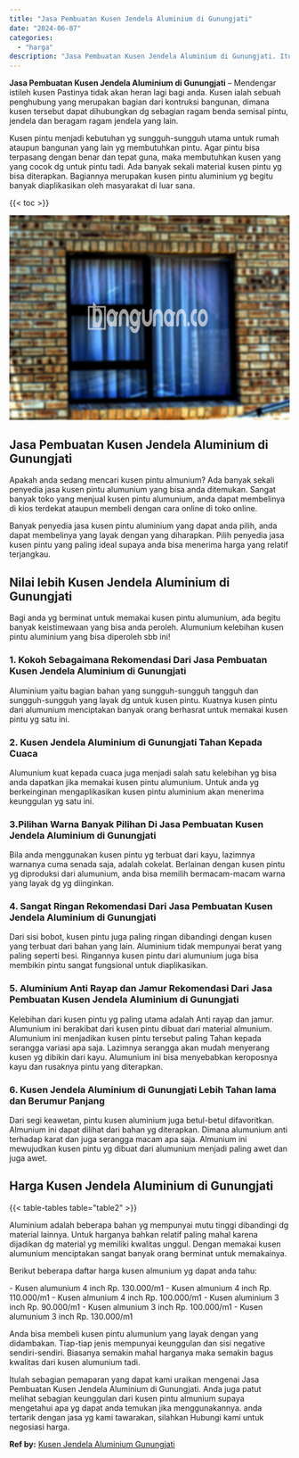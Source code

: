 ```yaml
---
title: "Jasa Pembuatan Kusen Jendela Aluminium di Gunungjati"
date: "2024-06-07"
categories: 
  - "harga"
description: "Jasa Pembuatan Kusen Jendela Aluminium di Gunungjati. Itulah sebagian pemaparan yang dapat kami uraikan mengenai Jasa Pembuatan Kusen Jendela Aluminium di Gu..."
---
```


**Jasa Pembuatan Kusen Jendela Aluminium di Gunungjati** – Mendengar istileh kusen Pastinya tidak akan heran lagi bagi anda. Kusen ialah sebuah penghubung yang merupakan bagian dari kontruksi bangunan, dimana kusen tersebut dapat dihubungkan dg sebagian ragam benda semisal pintu, jendela dan beragam ragam jendela yang lain.

Kusen pintu menjadi kebutuhan yg sungguh-sungguh utama untuk rumah ataupun bangunan yang lain yg membutuhkan pintu. Agar pintu bisa terpasang dengan benar dan tepat guna, maka membutuhkan kusen yang yang cocok dg untuk pintu tadi. Ada banyak sekali material kusen pintu yg bisa diterapkan. Bagiannya merupakan kusen pintu aluminium yg begitu banyak diaplikasikan oleh masyarakat di luar sana.

{{< toc >}}

![Jasa Pembuatan Kusen Jendela Aluminium di Gunungjati](/images/harga-kusen-jendela-alumunium-10.png)

## Jasa Pembuatan Kusen Jendela Aluminium di Gunungjati

Apakah anda sedang mencari kusen pintu almunium? Ada banyak sekali penyedia jasa kusen pintu alumunium yang bisa anda ditemukan. Sangat banyak toko yang menjual kusen pintu alumunium, anda dapat membelinya di kios terdekat ataupun membeli dengan cara online di toko online.

Banyak penyedia jasa kusen pintu aluminium yang dapat anda pilih, anda dapat membelinya yang layak dengan yang diharapkan. Pilih penyedia jasa kusen pintu yang paling ideal supaya anda bisa menerima harga yang relatif terjangkau.

## Nilai lebih Kusen Jendela Aluminium di Gunungjati

Bagi anda yg berminat untuk memakai kusen pintu alumunium, ada begitu banyak keistimewaan yang bisa anda peroleh. Alumunium kelebihan kusen pintu aluminium yang bisa diperoleh sbb ini!

### 1\. Kokoh Sebagaimana Rekomendasi Dari Jasa Pembuatan Kusen Jendela Aluminium di Gunungjati

Aluminium yaitu bagian bahan yang sungguh-sungguh tangguh dan sungguh-sungguh yang layak dg untuk kusen pintu. Kuatnya kusen pintu dari alumunium menciptakan banyak orang berhasrat untuk memakai kusen pintu yg satu ini.

### 2\. Kusen Jendela Aluminium di Gunungjati Tahan Kepada Cuaca

Alumunium kuat kepada cuaca juga menjadi salah satu kelebihan yg bisa anda dapatkan jika memakai kusen pintu alumunium. Untuk anda yg berkeinginan mengaplikasikan kusen pintu aluminium akan menerima keunggulan yg satu ini.

### 3.Pilihan Warna Banyak Pilihan Di Jasa Pembuatan Kusen Jendela Aluminium di Gunungjati

Bila anda menggunakan kusen pintu yg terbuat dari kayu, lazimnya warnanya cuma senada saja, adalah cokelat. Berlainan dengan kusen pintu yg diproduksi dari alumunium, anda bisa memilih bermacam-macam warna yang layak dg yg diinginkan.

### 4\. Sangat Ringan Rekomendasi Dari Jasa Pembuatan Kusen Jendela Aluminium di Gunungjati

Dari sisi bobot, kusen pintu juga paling ringan dibandingi dengan kusen yang terbuat dari bahan yang lain. Aluminium tidak mempunyai berat yang paling seperti besi. Ringannya kusen pintu dari alumunium juga bisa membikin pintu sangat fungsional untuk diaplikasikan.

### 5\. Aluminium Anti Rayap dan Jamur Rekomendasi Dari Jasa Pembuatan Kusen Jendela Aluminium di Gunungjati

Kelebihan dari kusen pintu yg paling utama adalah Anti rayap dan jamur. Alumunium ini berakibat dari kusen pintu dibuat dari material almunium. Alumunium ini menjadikan kusen pintu tersebut paling Tahan kepada serangga variasi apa saja. Lazimnya serangga akan mudah menyerang kusen yg dibikin dari kayu. Alumunium ini bisa menyebabkan keroposnya kayu dan rusaknya pintu yang diterapkan.

### 6\. Kusen Jendela Aluminium di Gunungjati Lebih Tahan lama dan Berumur Panjang

Dari segi keawetan, pintu kusen aluminium juga betul-betul difavoritkan. Almunium ini dapat dilihat dari bahan yg diterapkan. Dimana alumunium anti terhadap karat dan juga serangga macam apa saja. Almunium ini mewujudkan kusen pintu yg dibuat dari alumunium menjadi paling awet dan juga awet.

## Harga Kusen Jendela Aluminium di Gunungjati

{{< table-tables table="table2" >}}

Aluminium adalah beberapa bahan yg mempunyai mutu tinggi dibandingi dg material lainnya. Untuk harganya bahkan relatif paling mahal karena dijadikan dg material yg memiliki kwalitas unggul. Dengan memakai kusen alumunium menciptakan sangat banyak orang berminat untuk memakainya.

Berikut beberapa daftar harga kusen almunium yg dapat anda tahu:

\- Kusen alumunium 4 inch Rp. 130.000/m1 - Kusen almunium 4 inch Rp. 110.000/m1 - Kusen almunium 4 inch Rp. 100.000/m1 - Kusen aluminium 3 inch Rp. 90.000/m1 - Kusen almunium 3 inch Rp. 100.000/m1 - Kusen alumunium 3 inch Rp. 130.000/m1

Anda bisa membeli kusen pintu alumunium yang layak dengan yang didambakan. Tiap-tiap jenis mempunyai keunggulan dan sisi negative sendiri-sendiri. Biasanya semakin mahal harganya maka semakin bagus kwalitas dari kusen alumunium tadi.

Itulah sebagian pemaparan yang dapat kami uraikan mengenai Jasa Pembuatan Kusen Jendela Aluminium di Gunungjati. Anda juga patut melihat sebagian keunggulan dari kusen pintu almunium supaya mengetahui apa yg dapat anda temukan jika menggunakannya. anda tertarik dengan jasa yg kami tawarakan, silahkan Hubungi kami untuk negosiasi harga.

**Ref by:** [Kusen Jendela Aluminium Gunungjati](https://id.wikipedia.org/wiki/Kusen)
